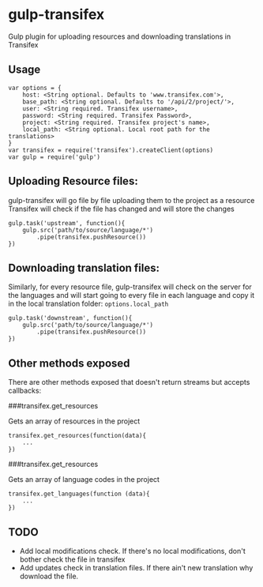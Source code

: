 gulp-transifex
==============

Gulp plugin for uploading resources and downloading translations in Transifex

Usage
------

```
var options = {
    host: <String optional. Defaults to 'www.transifex.com'>,
    base_path: <String optional. Defaults to '/api/2/project/'>,
    user: <String required. Transifex username>,
    password: <String required. Transifex Password>,
    project: <String required. Transifex project's name>,
    local_path: <String optional. Local root path for the translations>
}
var transifex = require('transifex').createClient(options)
var gulp = require('gulp')
```

Uploading Resource files:
-------------------------
gulp-transifex will go file by file uploading them to the project as a resource
Transifex will check if the file has changed and will store the changes

```
gulp.task('upstream', function(){
    gulp.src('path/to/source/language/*')
        .pipe(transifex.pushResource())
})
```

Downloading translation files:
------------------------------
Similarly, for every resource file, gulp-transifex will check on the server for the languages and will start going to every file in each language and copy it in the local translation folder: `options.local_path`

```
gulp.task('downstream', function(){
    gulp.src('path/to/source/language/*')
        .pipe(transifex.pushResource())
})
```

Other methods exposed
---------------------

There are other methods exposed that doesn't return streams but accepts callbacks:

###transifex.get_resources

Gets an array of resources in the project

```
transifex.get_resources(function(data){
    ...
})
```

###transifex.get_resources

Gets an array of language codes in the project

```
transifex.get_languages(function (data){
    ...
})
```

TODO
----

* Add local modifications check. If there's no local modifications, don't bother check the file in transifex
* Add updates check in translation files. If there ain't new translation why download the file.